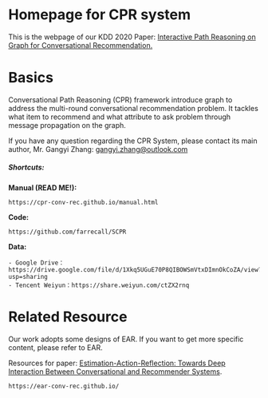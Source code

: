 
# Homepage for CPR system
This is the webpage of our KDD 2020 Paper: [Interactive Path Reasoning on Graph for Conversational Recommendation.](https://dl.acm.org/doi/pdf/10.1145/3394486.3403258)

# Basics
Conversational Path Reasoning (CPR) framework  introduce graph to address the multi-round conversational recommendation problem. It
tackles what item to recommend and what attribute to ask problem
through message propagation on the graph.

If you have any question regarding the CPR System, please contact its main author, Mr. Gangyi Zhang: gangyi.zhang@outlook.com

##### Shortcuts:

**Manual (**READ ME!**):**
```
https://cpr-conv-rec.github.io/manual.html
```
**Code:**
```
https://github.com/farrecall/SCPR
```
**Data:**
```
- Google Drive： https://drive.google.com/file/d/1Xkq5UGuE70P8QIBOWSmVtxDImnOkCoZA/view?usp=sharing
- Tencent Weiyun：https://share.weiyun.com/ctZX2rnq
```

# Related Resource
Our work adopts some designs of EAR. If you want to get more specific content, please refer to EAR.

Resources for paper: [Estimation-Action-Reflection: Towards Deep Interaction Between Conversational and Recommender Systems](https://dl.acm.org/doi/pdf/10.1145/3336191.3371769).

```
https://ear-conv-rec.github.io/
```
